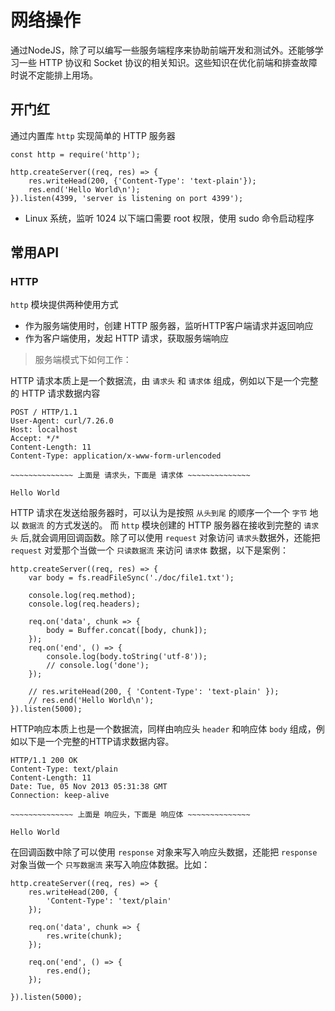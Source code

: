 <!--
 * @Author: your name
 * @Date: 2020-06-26 16:05:11
 * @LastEditTime: 2020-06-26 17:18:28
 * @LastEditors: Please set LastEditors
 * @Description: In User Settings Edit
 * @FilePath: /learnNodeAgain/libs/网络操作.md
--> 
# 网络操作
通过NodeJS，除了可以编写一些服务端程序来协助前端开发和测试外。还能够学习一些 HTTP 协议和 Socket 协议的相关知识。这些知识在优化前端和排查故障时说不定能排上用场。

## 开门红
通过内置库 `http` 实现简单的 HTTP 服务器
```
const http = require('http');

http.createServer((req, res) => {
    res.writeHead(200, {'Content-Type': 'text-plain'});
    res.end('Hello World\n');
}).listen(4399, 'server is listening on port 4399');
```
* Linux 系统，监听 1024 以下端口需要 root 权限，使用 sudo 命令启动程序

## 常用API
### HTTP 
`http` 模块提供两种使用方式</br>
* 作为服务端使用时，创建 HTTP 服务器，监听HTTP客户端请求并返回响应
* 作为客户端使用，发起 HTTP 请求，获取服务端响应

> 服务端模式下如何工作：

HTTP 请求本质上是一个数据流，由 `请求头` 和 `请求体` 组成，例如以下是一个完整的 HTTP 请求数据内容
```
POST / HTTP/1.1
User-Agent: curl/7.26.0
Host: localhost
Accept: */*
Content-Length: 11
Content-Type: application/x-www-form-urlencoded

~~~~~~~~~~~~~~ 上面是 请求头，下面是 请求体 ~~~~~~~~~~~~~~

Hello World
```
HTTP 请求在发送给服务器时，可以认为是按照 `从头到尾` 的顺序一个一个 `字节` 地以 `数据流` 的方式发送的。
而 `http` 模块创建的 HTTP 服务器在接收到完整的 `请求头` 后,就会调用回调函数。除了可以使用 `request` 对象访问 `请求头`数据外，还能把 `request` 对爱那个当做一个 `只读数据流` 来访问 `请求体` 数据，以下是案例：
```
http.createServer((req, res) => {
    var body = fs.readFileSync('./doc/file1.txt');

    console.log(req.method);
    console.log(req.headers);

    req.on('data', chunk => {
        body = Buffer.concat([body, chunk]);
    });
    req.on('end', () => {
        console.log(body.toString('utf-8'));
        // console.log('done');
    });

    // res.writeHead(200, { 'Content-Type': 'text-plain' });
    // res.end('Hello World\n');
}).listen(5000);
```
HTTP响应本质上也是一个数据流，同样由响应头 `header` 和响应体 `body` 组成，例如以下是一个完整的HTTP请求数据内容。
```
HTTP/1.1 200 OK
Content-Type: text/plain
Content-Length: 11
Date: Tue, 05 Nov 2013 05:31:38 GMT
Connection: keep-alive

~~~~~~~~~~~~~~ 上面是 响应头，下面是 响应体 ~~~~~~~~~~~~~~

Hello World
```
在回调函数中除了可以使用 `response` 对象来写入响应头数据，还能把 `response` 对象当做一个 `只写数据流` 来写入响应体数据。比如：
```
http.createServer((req, res) => {
    res.writeHead(200, {
        'Content-Type': 'text/plain'
    });

    req.on('data', chunk => {
        res.write(chunk);
    });

    req.on('end', () => {
        res.end();
    });

}).listen(5000);
```


